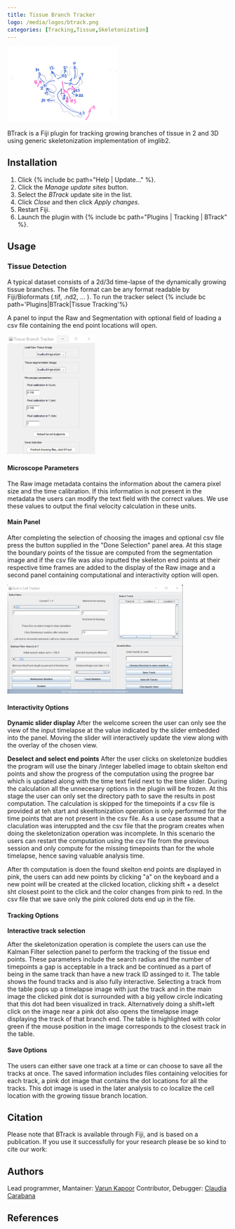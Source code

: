 ```yaml
---
title: Tissue Branch Tracker
logo: /media/logos/btrack.png
categories: [Tracking,Tissue,Skeletonization]
---
```


<img src="/media/icons/btrack.png" width="250"/> 

BTrack is a Fiji plugin for tracking growing branches of tissue in 2 and 3D using generic skeletonization implementation of imglib2.

## Installation

1.  Click {% include bc path="Help | Update..." %}.
2.  Click the *Manage update sites* button.
3.  Select the *BTrack* update site in the list.
4.  Click *Close* and then click *Apply changes*.
5.  Restart Fiji.
6.  Launch the plugin with {% include bc path="Plugins | Tracking | BTrack" %}.

## Usage

### Tissue Detection

A typical dataset consists of a 2d/3d time-lapse of the dynamically growing tissue branches. The file format can be any format readable by Fiji/Bioformats (.tif, .nd2, ... ). To run the tracker select {% include bc path='Plugins|BTrack|Tissue Tracking'%}

A panel to input the Raw and Segmentation with optional field of loading a csv file containing the end point locations will open.

<img src="/media/plugins/btrack/welcome.png" width="200"/>


#### Microscope Parameters
The Raw image metadata contains the information about the camera pixel size and the time calibration. If this information is not present in the metadata the users can modify the text field with the correct values. We use these values to output the final velocity calculation in these units.

#### Main Panel
After completing the selection of choosing the images and optional csv file press the button supplied in the "Done Selection" panel area. At this stage the boundary points of the tissue are computed from the segmentation image and if the csv file was also inputted the skeleton end points at their respective time frames are added to the display of the Raw image and a second panel containing computational and interactivity option will open.

<img src="/media/plugins/btrack/main.png" width="400"/>

#### Interactivity Options




**Dynamic slider display**
After the welcome screen the user can only see the view of the input timelapse at the value indicated by the slider embedded into the panel. Moving the slider will interactively update the view along with the overlay of the chosen view.


**Deselect and select end points**
After the user clicks on skeletonize buddies the program will use the binary /integer labelled image to obtain skelton end points and show the progress of the computation using the progree bar which is updated along with the time text field next to the time slider. During the calculation all the unnecesary options in the plugin will be frozen. At this stage the user can only set the directory path to save the results in post computation. The calculation is skipped for the timepoints if a csv file is provided at teh start and skeeltonization operation is only performed for the time points that are not present in the csv file. As a use case assume that a claculation was interuppted and the csv file that the program creates when doing the skeletonization operation was incomplete. In this scenario the users can restart the computation using the csv file from the previous session and only compute for the missing timepoints than for the whole timelapse, hence saving valuable analysis time.

After th computation is doen the found skelton end points are displayed in pink, the users can add new points by clicking "a" on the keyboard and a new point will be created at the clicked location, clicking shift + a deselct sht closest point to the click and the color changes from pink to red. In the csv file that we save only the pink colored dots end up in the file.

#### Tracking Options

**Interactive track selection**

After the skeletonization operation is complete the users can use the Kalman Filter selection panel to perform the tracking of the tissue end points. These parameters include the search radius and the number of timepoints a gap is acceptable in a track and be continued as a part of being in the same track than have a new track ID assinged to it. The table shows the found tracks and is also fully interactive. Selecting a track from the table pops up a timelapse image with just the track and in the main image the clicked pink dot is surrounded with a big yellow circle indicating that this dot had been visualized in track. Alternatively doing a shift+left click on the image near a pink dot also opens the timelapse image displaying the track of that branch end. The table is highlighted with color green if the mouse position in the image corresponds to the closest track in the table.

#### Save Options

The users can either save one track at a time or can choose to save all the tracks at once. The saved information includes files containing velocities for each track, a pink dot image that contains the dot locations for all the tracks. This dot image is used in the later analysis to co localize the cell location with the growing tissue branch location.

## Citation

Please note that BTrack is available through Fiji, and is based on a publication. If you use it successfully for your research please be so kind to cite our work:

## Authors

Lead programmer, Mantainer: [Varun Kapoor](/people/kapoorlab)
Contributor, Debugger: [Claudia Carabana](/people/claudiacarabana)

## References

[^1]: J. Munkres, "Algorithms for the Assignment and Transportation Problems", Journal of the Society for Industrial and Applied Mathematics, 5(1):32–38, 1957 March
